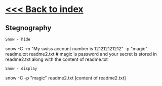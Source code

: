 # [<<< Back to index](../CEH_index.md)
## Stegnography


`Snow - hide`

snow -C -m "My swiss account number is 121212121212" -p "magic" readme.txt readme2.txt  # magic is password and your secret is stored in readme2.txt along with the content of readme.txt

`Snow - display`

snow -C -p "magic" readme2.txt [content of readme2.txt]

